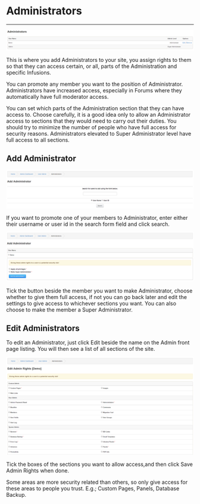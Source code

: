 # Administrators

---

![List](../../assets/user_admin/administrators/list.png)

This is where you add Administrators to your site, you assign rights to them so that they can access certain, or all, parts of the Administration and specific Infusions.

You can promote any member you want to the position of Administrator.
Administrators have increased access, especially in Forums where they automatically have full moderator access.

You can set which parts of the Administration section that they can have access to.
Choose carefully, it is a good idea only to allow an Administrator access to sections that they would need to carry out their duties.
You should try to minimize the number of people who have full access for security reasons.
Administrators elevated to Super Administrator level have full access to all sections.

## Add Administrator

![Search user](../../assets/user_admin/administrators/search.png)

If you want to promote one of your members to Administrator, enter either their username or user id in the search form field and click search.

![Add user](../../assets/user_admin/administrators/add.png)

Tick the button beside the member you want to make Administrator, choose whether to give them full access, if not you can go back later and edit the settings to give access to whichever sections you want.
You can also choose to make the member a Super Administrator.

## Edit Administrators
To edit an Administrator, just click Edit beside the name on the Admin front page listing.
You will then see a list of all sections of the site.

![Edit](../../assets/user_admin/administrators/edit.png)

Tick the boxes of the sections you want to allow access,and then click Save Admin Rights when done.

Some areas are more security related than others, so only give access for these areas to people you trust. E.g.; Custom Pages, Panels, Database Backup.
